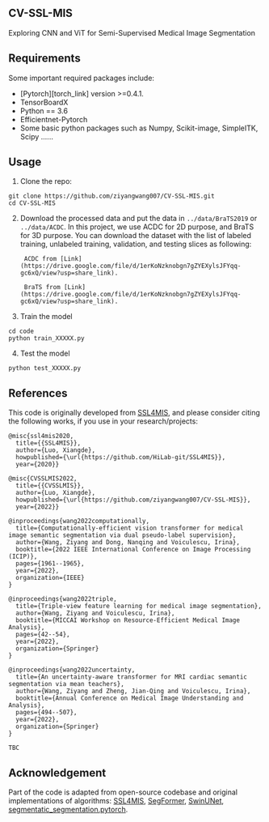 ## CV-SSL-MIS
Exploring CNN and ViT for Semi-Supervised Medical Image Segmentation


## Requirements
Some important required packages include:
* [Pytorch][torch_link] version >=0.4.1.
* TensorBoardX
* Python == 3.6 
* Efficientnet-Pytorch
* Some basic python packages such as Numpy, Scikit-image, SimpleITK, Scipy ......


## Usage

1. Clone the repo:
```
git clone https://github.com/ziyangwang007/CV-SSL-MIS.git 
cd CV-SSL-MIS
```
2. Download the processed data and put the data in `../data/BraTS2019` or `../data/ACDC`. In this project, we use ACDC for 2D purpose, and BraTS for 3D purpose. You can download the dataset with the list of labeled training, unlabeled training, validation, and testing slices as following:


		ACDC from [Link](https://drive.google.com/file/d/1erKoNzknobgn7gZYEXylsJFYqq-gc6xQ/view?usp=share_link).

		BraTS from [Link](https://drive.google.com/file/d/1erKoNzknobgn7gZYEXylsJFYqq-gc6xQ/view?usp=share_link).


3. Train the model
```
cd code
python train_XXXXX.py
```

4. Test the model
```
python test_XXXXX.py
```



## References
This code is originally developed from [SSL4MIS](https://github.com/HiLab-git/SSL4MIS), and please consider citing the following works, if you use in your research/projects:

	@misc{ssl4mis2020,
	  title={{SSL4MIS}},
	  author={Luo, Xiangde},
	  howpublished={\url{https://github.com/HiLab-git/SSL4MIS}},
	  year={2020}}

	@misc{CVSSLMIS2022,
	  title={{CVSSLMIS}},
	  author={Luo, Xiangde},
	  howpublished={\url{https://github.com/ziyangwang007/CV-SSL-MIS}},
	  year={2022}}

	@inproceedings{wang2022computationally,
	  title={Computationally-efficient vision transformer for medical image semantic segmentation via dual pseudo-label supervision},
	  author={Wang, Ziyang and Dong, Nanqing and Voiculescu, Irina},
	  booktitle={2022 IEEE International Conference on Image Processing (ICIP)},
	  pages={1961--1965},
	  year={2022},
	  organization={IEEE}
	}

	@inproceedings{wang2022triple,
	  title={Triple-view feature learning for medical image segmentation},
	  author={Wang, Ziyang and Voiculescu, Irina},
	  booktitle={MICCAI Workshop on Resource-Efficient Medical Image Analysis},
	  pages={42--54},
	  year={2022},
	  organization={Springer}
	}

	@inproceedings{wang2022uncertainty,
	  title={An uncertainty-aware transformer for MRI cardiac semantic segmentation via mean teachers},
	  author={Wang, Ziyang and Zheng, Jian-Qing and Voiculescu, Irina},
	  booktitle={Annual Conference on Medical Image Understanding and Analysis},
	  pages={494--507},
	  year={2022},
	  organization={Springer}
	}

	TBC


## Acknowledgement

Part of the code is adapted from open-source codebase and original implementations of algorithms: [SSL4MIS](https://github.com/HiLab-git/SSL4MIS), [SegFormer](https://github.com/NVlabs/SegFormer), [SwinUNet](https://github.com/HuCaoFighting/Swin-Unet), [segmentatic_segmentation.pytorch](https://github.com/qubvel/segmentation_models.pytorch).
